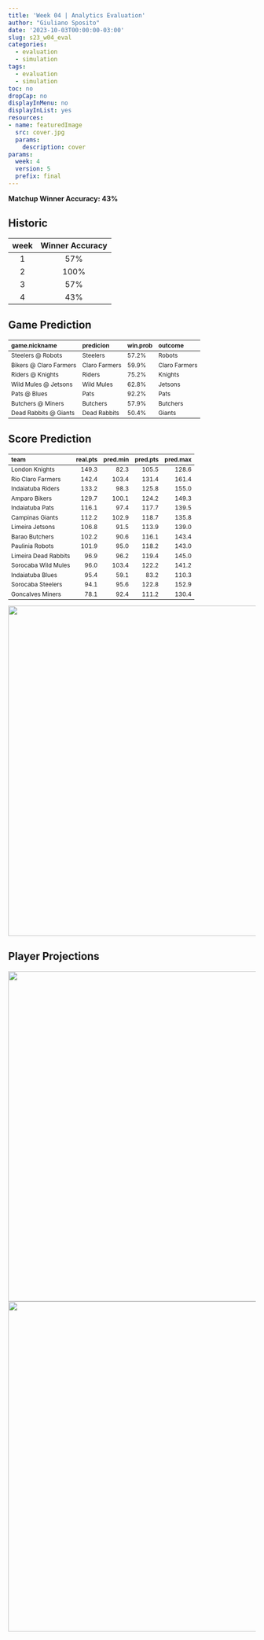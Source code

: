 ```yaml
---
title: 'Week 04 | Analytics Evaluation'
author: "Giuliano Sposito"
date: '2023-10-03T00:00:00-03:00'
slug: s23_w04_eval
categories:
  - evaluation
  - simulation
tags:
  - evaluation
  - simulation
toc: no
dropCap: no
displayInMenu: no
displayInList: yes
resources:
- name: featuredImage
  src: cover.jpg
  params:
    description: cover
params:
  week: 4
  version: 5
  prefix: final
---
```

<script src="{{< blogdown/postref >}}index_files/kePrint/kePrint.js"></script>
<link href="{{< blogdown/postref >}}index_files/lightable/lightable.css" rel="stylesheet" />
<script src="{{< blogdown/postref >}}index_files/kePrint/kePrint.js"></script>
<link href="{{< blogdown/postref >}}index_files/lightable/lightable.css" rel="stylesheet" />

**Matchup Winner Accuracy: 43%**

<!--more-->

## Historic

| week | Winner Accuracy |
|:----:|:---------------:|
| 1    |       57%       |
| 2    |       100%      |
| 3    |       57%       |
| 4    |       43%       |







## Game Prediction

<table class="table" style="font-size: 12px; margin-left: auto; margin-right: auto;">
 <thead>
  <tr>
   <th style="text-align:left;"> game.nickname </th>
   <th style="text-align:left;"> predicion </th>
   <th style="text-align:left;"> win.prob </th>
   <th style="text-align:left;"> outcome </th>
  </tr>
 </thead>
<tbody>
  <tr>
   <td style="text-align:left;"> Steelers @ Robots </td>
   <td style="text-align:left;"> Steelers </td>
   <td style="text-align:left;"> 57.2% </td>
   <td style="text-align:left;"> Robots </td>
  </tr>
  <tr>
   <td style="text-align:left;"> Bikers @ Claro Farmers </td>
   <td style="text-align:left;"> Claro Farmers </td>
   <td style="text-align:left;"> 59.9% </td>
   <td style="text-align:left;"> Claro Farmers </td>
  </tr>
  <tr>
   <td style="text-align:left;"> Riders @ Knights </td>
   <td style="text-align:left;"> Riders </td>
   <td style="text-align:left;"> 75.2% </td>
   <td style="text-align:left;"> Knights </td>
  </tr>
  <tr>
   <td style="text-align:left;"> Wild Mules @ Jetsons </td>
   <td style="text-align:left;"> Wild Mules </td>
   <td style="text-align:left;"> 62.8% </td>
   <td style="text-align:left;"> Jetsons </td>
  </tr>
  <tr>
   <td style="text-align:left;"> Pats @ Blues </td>
   <td style="text-align:left;"> Pats </td>
   <td style="text-align:left;"> 92.2% </td>
   <td style="text-align:left;"> Pats </td>
  </tr>
  <tr>
   <td style="text-align:left;"> Butchers @ Miners </td>
   <td style="text-align:left;"> Butchers </td>
   <td style="text-align:left;"> 57.9% </td>
   <td style="text-align:left;"> Butchers </td>
  </tr>
  <tr>
   <td style="text-align:left;"> Dead Rabbits @ Giants </td>
   <td style="text-align:left;"> Dead Rabbits </td>
   <td style="text-align:left;"> 50.4% </td>
   <td style="text-align:left;"> Giants </td>
  </tr>
</tbody>
</table>


## Score Prediction

<table class="table" style="font-size: 12px; margin-left: auto; margin-right: auto;">
 <thead>
  <tr>
   <th style="text-align:left;"> team </th>
   <th style="text-align:right;"> real.pts </th>
   <th style="text-align:right;"> pred.min </th>
   <th style="text-align:right;"> pred.pts </th>
   <th style="text-align:right;"> pred.max </th>
  </tr>
 </thead>
<tbody>
  <tr>
   <td style="text-align:left;"> London Knights </td>
   <td style="text-align:right;"> 149.3 </td>
   <td style="text-align:right;"> 82.3 </td>
   <td style="text-align:right;"> 105.5 </td>
   <td style="text-align:right;"> 128.6 </td>
  </tr>
  <tr>
   <td style="text-align:left;"> Rio Claro Farmers </td>
   <td style="text-align:right;"> 142.4 </td>
   <td style="text-align:right;"> 103.4 </td>
   <td style="text-align:right;"> 131.4 </td>
   <td style="text-align:right;"> 161.4 </td>
  </tr>
  <tr>
   <td style="text-align:left;"> Indaiatuba Riders </td>
   <td style="text-align:right;"> 133.2 </td>
   <td style="text-align:right;"> 98.3 </td>
   <td style="text-align:right;"> 125.8 </td>
   <td style="text-align:right;"> 155.0 </td>
  </tr>
  <tr>
   <td style="text-align:left;"> Amparo Bikers </td>
   <td style="text-align:right;"> 129.7 </td>
   <td style="text-align:right;"> 100.1 </td>
   <td style="text-align:right;"> 124.2 </td>
   <td style="text-align:right;"> 149.3 </td>
  </tr>
  <tr>
   <td style="text-align:left;"> Indaiatuba Pats </td>
   <td style="text-align:right;"> 116.1 </td>
   <td style="text-align:right;"> 97.4 </td>
   <td style="text-align:right;"> 117.7 </td>
   <td style="text-align:right;"> 139.5 </td>
  </tr>
  <tr>
   <td style="text-align:left;"> Campinas Giants </td>
   <td style="text-align:right;"> 112.2 </td>
   <td style="text-align:right;"> 102.9 </td>
   <td style="text-align:right;"> 118.7 </td>
   <td style="text-align:right;"> 135.8 </td>
  </tr>
  <tr>
   <td style="text-align:left;"> Limeira Jetsons </td>
   <td style="text-align:right;"> 106.8 </td>
   <td style="text-align:right;"> 91.5 </td>
   <td style="text-align:right;"> 113.9 </td>
   <td style="text-align:right;"> 139.0 </td>
  </tr>
  <tr>
   <td style="text-align:left;"> Barao Butchers </td>
   <td style="text-align:right;"> 102.2 </td>
   <td style="text-align:right;"> 90.6 </td>
   <td style="text-align:right;"> 116.1 </td>
   <td style="text-align:right;"> 143.4 </td>
  </tr>
  <tr>
   <td style="text-align:left;"> Paulinia Robots </td>
   <td style="text-align:right;"> 101.9 </td>
   <td style="text-align:right;"> 95.0 </td>
   <td style="text-align:right;"> 118.2 </td>
   <td style="text-align:right;"> 143.0 </td>
  </tr>
  <tr>
   <td style="text-align:left;"> Limeira Dead Rabbits </td>
   <td style="text-align:right;"> 96.9 </td>
   <td style="text-align:right;"> 96.2 </td>
   <td style="text-align:right;"> 119.4 </td>
   <td style="text-align:right;"> 145.0 </td>
  </tr>
  <tr>
   <td style="text-align:left;"> Sorocaba Wild Mules </td>
   <td style="text-align:right;"> 96.0 </td>
   <td style="text-align:right;"> 103.4 </td>
   <td style="text-align:right;"> 122.2 </td>
   <td style="text-align:right;"> 141.2 </td>
  </tr>
  <tr>
   <td style="text-align:left;"> Indaiatuba Blues </td>
   <td style="text-align:right;"> 95.4 </td>
   <td style="text-align:right;"> 59.1 </td>
   <td style="text-align:right;"> 83.2 </td>
   <td style="text-align:right;"> 110.3 </td>
  </tr>
  <tr>
   <td style="text-align:left;"> Sorocaba Steelers </td>
   <td style="text-align:right;"> 94.1 </td>
   <td style="text-align:right;"> 95.6 </td>
   <td style="text-align:right;"> 122.8 </td>
   <td style="text-align:right;"> 152.9 </td>
  </tr>
  <tr>
   <td style="text-align:left;"> Goncalves Miners </td>
   <td style="text-align:right;"> 78.1 </td>
   <td style="text-align:right;"> 92.4 </td>
   <td style="text-align:right;"> 111.2 </td>
   <td style="text-align:right;"> 130.4 </td>
  </tr>
</tbody>
</table>


<img src="{{< blogdown/postref >}}index_files/figure-html/scoreChart-1.png" width="672" />

## Player Projections

<img src="{{< blogdown/postref >}}index_files/figure-html/pointsProj-1.png" width="672" />

<img src="{{< blogdown/postref >}}index_files/figure-html/projErrors-1.png" width="672" />

